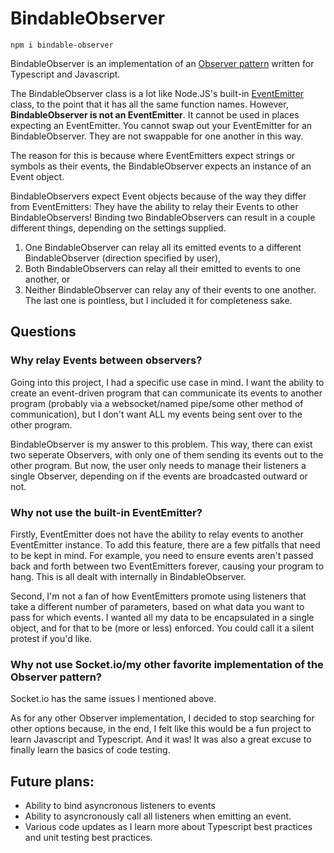 # BindableObserver

    npm i bindable-observer

BindableObserver is an implementation of an [Observer pattern](https://en.wikipedia.org/wiki/Observer_pattern) written for Typescript and Javascript.

The BindableObserver class is a lot like Node.JS's built-in [EventEmitter](https://nodejs.org/api/events.html) class, to the point that it has all the same function names. However, **BindableObserver is not an EventEmitter**. It cannot be used in places expecting an EventEmitter. You cannot swap out your EventEmitter for an BindableObserver. They are not swappable for one another in this way.

The reason for this is because where EventEmitters expect strings or symbols as their events, the BindableObserver expects an instance of an Event object.

BindableObservers expect Event objects because of the way they differ from EventEmitters: They have the ability to relay their Events to other BindableObservers! Binding two BindableObservers can result in a couple different things, depending on the settings supplied. 
1. One BindableObserver can relay all its emitted events to a different BindableObserver (direction specified by user),
2. Both BindableObservers can relay all their emitted to events to one another, or
3. Neither BindableObserver can relay any of their events to one another.
The last one is pointless, but I included it for completeness sake.

## Questions

### Why relay Events between observers?
Going into this project, I had a specific use case in mind. I want the ability to create an event-driven program that can communicate its events to another program (probably via a websocket/named pipe/some other method of communication), but I don't want ALL my events being sent over to the other program.

BindableObserver is my answer to this problem. This way, there can exist two seperate Observers, with only one of them sending its events out to the other program. But now, the user only needs to manage their listeners a single Observer, depending on if the events are broadcasted outward or not.

### Why not use the built-in EventEmitter?

Firstly, EventEmitter does not have the ability to relay events to another EventEmitter instance. To add this feature, there are a few pitfalls that need to be kept in mind. For example, you need to ensure events aren't passed back and forth between two EventEmitters forever, causing your program to hang. This is all dealt with internally in BindableObserver.

Second, I'm not a fan of how EventEmitters promote using listeners that take a different number of parameters, based on what data you want to pass for which events. I wanted all my data to be encapsulated in a single object, and for that to be (more or less) enforced. You could call it a silent protest if you'd like.

### Why not use Socket.io/my other favorite implementation of the Observer pattern?

Socket.io has the same issues I mentioned above.

As for any other Observer implementation, I decided to stop searching for other options because, in the end, I felt like this would be a fun project to learn Javascript and Typescript. And it was! It was also a great excuse to finally learn the basics of code testing.


## Future plans:
* Ability to bind asyncronous listeners to events
* Ability to asyncronously call all listeners when emitting an event.
* Various code updates as I learn more about Typescript best practices and unit testing best practices.
